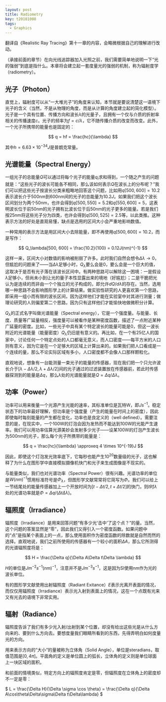 ```yaml
---
layout: post
title: Radiometry
key: t20181008
tags:
  - Graphics
---
```


翻译自《Realistic Ray Tracing》第十一章的内容，会略微根据自己的理解进行改动。

<!--more-->

（承接前面的章节）在向光线追踪器加入光照之前，我们需要简单地说明一下“光的强弱”到底是指什么。本章将会建立起一套度量光的强弱的机制，称为辐射度学（radiometry）。

## 光子（Photon）

直觉上，辐射度可以从“一大堆光子”的角度来认知，本节就是要说清楚这一语境下光子的含义（当然，不是从物理的角度，而是从计算的角度建立起的简化模型）。光子是一个具有位置、传播方向和波长$\lambda$的光量子，且拥有一个仅与介质的折射率相关的传播速度$c$。光子的频率为$f = c/\lambda$，它不随传播介质的改变而改变。此外，一个光子所携带的能量也是固定的：

$$
q = hf = \frac{hc}{\lambda}
$$

其中$h = 6.63 \times 10^{-34}J$是普朗克常量。

## 光谱能量（Spectral Energy）

一组光子的总能量$Q$可以通过将每个光子的能量$q_i$求和得到，一个随之产生的问题就是：“这些光子的波长可能各不相同，那么该如何表示$Q$在波长上的分布呢？”我们可以把这些光子按波长分类来粗略地回答这个问题，比如用$q[500, 600] = 10.2$表示波长介于$500$nm到$600$nm间的光子的总能量为$10.2J$。如果我们把这个波长区间划分为两个$50$nm，也许会得到$q[500, 550] = 5.2$和$q[550, 600] = 5$，这表明波长位于前$50$nm的光子拥有比波长位于后$50$nm的光子更多的能量。若是我们按$25$nm将这些光子分为四类，也许会得到$q[500, 525] = 2.5$等，以此类推。这种表示方法的好处是直观易懂，缺点是选用的区间大小会严重地影响数值。

一种常用的表示方法是用区间大小去除能量，即不再使用$q[500, 600] = 10.2$，而是写作：

$$
Q_\lambda[500, 600] = \frac{10.2}{100} = 0.12J(nm)^{-1}
$$

这样一来，区间大小对数值的影响被削弱了许多。此时我们自然会想令$\Delta \lambda \to 0$，但尴尬的问题来了——当$\Delta \lambda$足够小时，$Q_\lambda$要么会是$0$，要么会是一个巨大的值，这取决于是否有光子落在该波长区间中。有两种思路可以解除这一困境：一是假设$\lambda$足够小，但尚未小到让光的量子本性显露出来的境地（好尴尬）；二是干脆把光认为是连续的而非由一个个独立的光子构成的，即允许$dQ/d\lambda$的存在。当然，选用哪一种思路不会影响图形学上的计算结果。做实验性研究的人更喜欢第一个思路，即采用一组小而有限的波长区间，因为这样他们才能在实验室中对其进行测量；做理论研究的人则偏爱第二个思路，因为只有这样他们才能愉快地做微积分计算。

$Q_\lambda$的正式名字叫做光谱能量（Spectral energy），它是一个强度量。与能量、长度、质量等广延量相反，强度量可以被看作是某种密度函数，描述了一点附近某种广延量的密度。比如，一些光子中具有某个特定波长的能量可能是$0$，但这一波长附近的光谱能量（能量密度）$Q_\lambda$仍旧是有意义的。再比如，在一个有$25$亿人的国家中，讨论任何一个特定点处的人口都毫无意义，而人口密度——每平方米的人口则有意义，因为它是在一个足够大的区域上计算出来的。如果我们把人口看成是一个连续的量，那么不论实际区域有多小，人口密度都不会像人口那样颗粒化。

直观地说，想象有一台能测量一束光子的能量的传感器，现在我们把一个只允许波长介于$[\lambda - \Delta\lambda/2, \lambda + \Delta\lambda/2]$间的光子通过的过滤装置放在传感器前，若此时传感器探测到的能量是$\Delta q$，那么$\lambda$处的光谱能量就是$Q = \Delta q / \Delta\lambda$。

## 功率（Power）

功率可以用来衡量一个光源产生光能的速率，其标准单位是瓦特W，即$Js^{-1}$。稳定状态下的功率最好理解，但功率是个强度量（产生的能量在时间上的密度），因此即使每时每刻能量的产生都在变化，功率也是良定义的（well defined）。需要注意的是，在现实中，一个100W的灯泡会因为发热而不能达到100W的光能产生速率。我们可以用功率估算光源美妙会发射多少光子——设某100W的灯泡产生波长为500nm的光子，那么每个光子所携带的能量是：

$$
q = \frac{hc}{\lambda} \approxeq 4 \times 10^{-19}J
$$

因此，即使这个灯泡发光效率底下，它每秒也能产生$10^{20}$数量级的光子，这也解释了为什么在图形学中直接模拟摄像机快门和光子来生成图像是不现实的。

与能量类似，我们也对光谱功率（Spectral Power）很有兴趣。光谱功率的单位是$W(nm)^{-1}$惯用标准符号是$\Phi_\lambda$，但图形学文献常常将它简写为$\Phi$。我们可以给上一节结尾处的能量传感器加上一个开放时间为$[t - \Delta t/2, t + \Delta t/2]$的快门，则$t$时$\lambda$处的光谱功率就是$\Phi = \Delta q/(\Delta t\Delta\lambda)$。

## 辐照度（Irradiance）

辐照度（Irradiance）是用来回答问题“有多少光‘击中’了这个点？”的量。当然，这个问题的答案显然是“零”，因此我们又得引入一个密度函数。如果问题中的“点”是指某个表面上的一点，那么使用面积作为密度函数的除数就是自然而然的选择。直观地说，我们之前所使用的传感器有一个较小的面积$\Delta A$，那么它所测得的光谱辐照度将是：

$$
H = \frac{\Delta q}{\Delta A\Delta t\Delta \lambda}
$$

$H$的单位是$Jm^{-2}s^{-1}(nm)^{-1}$，注意并不是$Jm^{-3}s^{-1}$，这是因为SI使用nm作为光的波长单位。

有的图形学文献使用出射辐照度（Radiant Exitance）$E$表示光离开表面的情况，而仅仅用辐照度（Irradiance）表示光入射到表面上的情况，这在一个点既有光来又有光去的语境下非常实用。

## 辐射（Radiance）

辐照度告诉了我们有多少光入射/出射到某个位置，却没有给出这些光是从什么方向来的、要到什么方向去。要想度量我们眼睛所看到的东西，先得弄明白如何度量光的方向。

用来表示方向的“大小”的量被称为立体角（Solid Angle），单位是steradians，取值范围是$[0, 4\pi]$。平面角的定义是单位圆上的弧长，立体角的定义则是单位球面上一块区域的面积。

和前面的情境类似，特定方向上的辐照度肯定是零，但辐照度在立体角上的密度却不一定是零：

$
L = \frac{\Delta H}{\Delta \sigma \cos \theta} = \frac{\Delta q}{\Delta A\cos\theta\Delta\sigma\Delta t\Delta\lambda}
$
